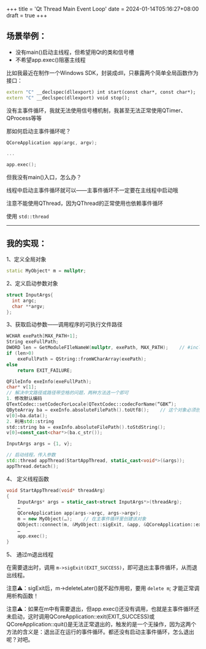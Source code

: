 +++
title = 'Qt Thread Main Event Loop'
date = 2024-01-14T05:16:27+08:00
draft = true
+++

## 场景举例：

- 没有main()启动主线程，但希望用Qt的类和信号槽
- 不希望app.exec()阻塞主线程

比如我最近在制作一个Windows SDK，封装成dll，只暴露两个简单全局函数作为接口：

```C++
extern "C" __declspec(dllexport) int start(const char*, const char*);
extern "C" __declspec(dllexport) void stop();
```

没有主事件循环，我就无法使用信号槽机制，我甚至无法正常使用QTimer、QProcess等等

那如何启动主事件循环呢？

```C++
QCoreApplication app(argc, argv);

...

app.exec();
```


但我没有main()入口，怎么办？

线程中启动主事件循环就可以——主事件循环不一定要在主线程中启动哦

注意不能使用QThread，因为QThread的正常使用也依赖事件循环

使用 `std::thread`

---

## 我的实现：

1、定义全局对象

```C++
static MyObject* m = nullptr;
```

2、定义启动参数对象

```C++
struct InputArgs{
  int argc;
  char **argv;
};
```

3、获取启动参数——调用程序的可执行文件路径

```C++
WCHAR exePath[MAX_PATH+1];
String exeFullPath;
DWORD len = GetModuleFIleNameW(nullptr, exePath, MAX_PATH);    // #include <Windows.h>
if (len>0)
    exeFullPath = QString::fromWCharArray(exePath);
else
    return EXIT_FAILURE;

QFileInfo exeInfo(exeFullPath);
char* v[1];
// 解决中文路径或路径带空格的问题，两种方法选一个即可
1. 修改默认编码
QTextCodec::setCodecForLocale(QTextCodec::codecForName(“GBK”);
QByteArray ba = exeInfo.absoluteFilePath().toUtf8();    // 这个对象必须创建
v[0]=ba.data();
2. 利用std::string
std::string ba = exeInfo.absoluteFilePath().toStdString();
v[0]=const_cast<char*>(ba.c_str());

InputArgs args = {1, v};

// 启动线程，传入参数
std::thread appThread(StartAppThread, static_cast<void*>(&args));
appThread.detach();
```

4、 定义线程函数

```C++
void StartAppThread(void* threadArg)
{
    InputArgs* args = static_cast<struct InputArgs*>(threadArg);
    …
    QCoreApplication app(args->argc, args->argv);
    m = new MyObject(…);    // 在主事件循环里创建该对象
    QObject::connect(m, &MyObject::sigExit, &app, &QCoreApplication::exit, Qt::QueuedConnection);    // 这样通过在m中emit sigExit(int code);即可退出程序
    …
    app.exec();
}
```

5、 通过m退出线程

在需要退出时，调用 `m->sigExit(EXIT_SUCCESS)`，即可退出主事件循环，从而退出线程。

注意⚠️：sigExit后，m->deleteLater()就不起作用啦，要用 `delete m`; 才能正常调用析构函数！

注意⚠️：如果在m中有需要退出，但app.exec()还没有调用，也就是主事件循环还未启动，这时调用QCoreApplication::exit(EXIT_SUCCESS)或QCoreApplication::quit()是无法正常退出的，触发的是一个无操作，因为这两个方法的含义是：退出正在运行的事件循环。都还没有启动主事件循环，怎么退出呢？对吧。
